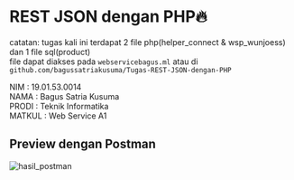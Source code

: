 # REST JSON dengan PHP:fire:

catatan: tugas kali ini terdapat 2 file php(helper_connect & wsp_wunjoess) dan 1 file sql(product) <br>
file dapat diakses pada `webservicebagus.ml` atau di `github.com/bagussatriakusuma/Tugas-REST-JSON-dengan-PHP`

NIM     : 19.01.53.0014 <br>
NAMA    : Bagus Satria Kusuma <br>
PRODI   : Teknik Informatika <br>
MATKUL  : Web Service A1 <br>

## Preview dengan Postman
![hasil_postman](https://user-images.githubusercontent.com/96243284/163417277-3ec5ace5-1f08-416e-a4cd-4f510c68cebd.png)
